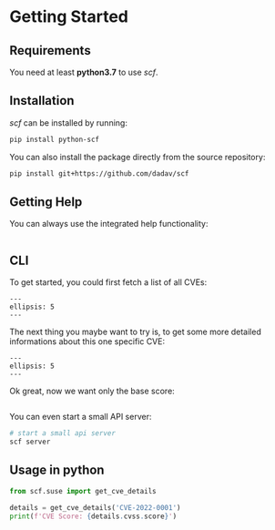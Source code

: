 # Getting Started

## Requirements

You need at least **python3.7** to use _scf_.

## Installation

_scf_ can be installed by running:

```bash
pip install python-scf
```

You can also install the package directly from the source repository:

```bash
pip install git+https://github.com/dadav/scf
```

## Getting Help

You can always use the integrated help functionality:

```{command-output} scf -h
```

## CLI

To get started, you could first fetch a list of all CVEs:

```{command-output} scf cve list
---
ellipsis: 5
---
```

The next thing you maybe want to try is, to get some more detailed informations
about this one specific CVE:

```{command-output} scf cve details CVE-2021-44832
---
ellipsis: 5
---
```

Ok great, now we want only the base score:

```{command-output} scf cve details CVE-2021-44832 --field cvss.score
```

You can even start a small API server:

```bash
# start a small api server
scf server
```

## Usage in python

```python
from scf.suse import get_cve_details

details = get_cve_details('CVE-2022-0001')
print(f'CVE Score: {details.cvss.score}')
```
